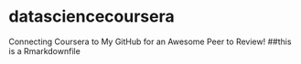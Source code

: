 # datasciencecoursera
Connecting Coursera to My GitHub for an Awesome Peer to Review!
##this is a Rmarkdownfile
